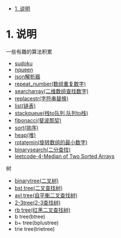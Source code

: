 <!-- TOC -->

- [1. 说明](#1-说明)

<!-- /TOC -->

<a id="markdown-1-说明" name="1-说明"></a>
# 1. 说明

一些有趣的算法积累

* [sudoku](sudoku)
* [nqueen](nqueen)
* [json解析器](json)
* [repeat_number(数组重复数字)](repeat_number)
* [searcharray(二维数组查找数字)](searcharray)
* [replacestr(字符串替换)](replacestr)
* [list(链表)](list)
* [stackqueue(栈to队列,队列to栈)](stackqueue)
* [fibonacci(斐波那契)](fibonacci)
* [sort(排序)](sort)
* [heap(堆)](heap)
* [rotatemin(旋转数组的最小数字)](rotatemin)
* [binarysearch(二分查找)](binarysearch)
* [leetcode-4-Median of Two Sorted Arrays](MedianofTwoSortedArrays)

树
* [binarytree(二叉树)](tree/binarytree)
* [bst tree(二叉查找树)](tree/bst)
* [avl tree(自平衡二叉查找树)](tree/avl)
* [2-3tree(2-3查找树)](tree/23)
* [rb tree(红黑二叉查找树)](tree/rb)
* b tree(btree)
* b+ tree(bplustree)
* trie tree(trietree)
